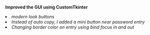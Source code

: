 <strong>Improved the GUI using CustomTkinter</strong>
<em><li> modern look buttons </li>
<em><li> Instead of auto copy, I added a mini button near password entry </li>
<em><li> Changing border color on entry using bind focus in and out</li>
 

